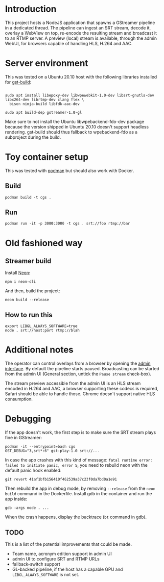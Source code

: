 
# Introduction

This project hosts a NodeJS application that spawns a GStreamer pipeline in a
dedicated thread. The pipeline can ingest an SRT stream, decode it, overlay a
WebView on top, re-encode the resulting stream and broadcast it to an RTMP
server. A preview (local) stream is available, through the admin WebUI, for
browsers capable of handling HLS, H.264 and AAC.

# Server environment

This was tested on a Ubuntu 20.10 host with the following libraries installed
for [gst-build](https://gitlab.freedesktop.org/gstreamer/gst-build):

```shell

sudo apt install libepoxy-dev libwpewebkit-1.0-dev libsrt-gnutls-dev libx264-dev librtmp-dev clang flex \
  bison ninja-build libfdk-aac-dev

sudo apt build-dep gstreamer-1.0-gl
```

Make sure to not install the Ubuntu libwpebackend-fdo-dev package because the
version shipped in Ubuntu 20.10 doesn't support headless rendering. gst-build
should thus fallback to wpebackend-fdo as a subproject during the build.

# Toy container setup

This was tested with [podman](https://podman.io) but should also work with Docker.

## Build

```shell
podman build -t cgs .
```

## Run

```shell
podman run -it -p 3000:3000 -t cgs . srt://foo rtmp://bar
```

# Old fashioned way

## Streamer build

Install [Neon](https://neon-bindings.com):

```shell
npm i neon-cli
```

And then, build the project:

```shell
neon build --release
```

## How to run this

```shell
export LIBGL_ALWAYS_SOFTWARE=true
node . srt://host:port rtmp://blah
```

# Additional notes

The operator can control overlays from a browser by opening the [admin
interface](http://localhost:3000/admin). By default the pipeline starts paused.
Broadcasting can be started from the admin UI (General section, untick the
`Pause stream` check-box).

The stream preview accessible from the admin UI is an HLS stream encoded in
H.264 and AAC, a browser supporting these codecs is required, Safari should be
able to handle those. Chrome doesn't support native HLS consumption.

# Debugging

If the app doesn't work, the first step is to make sure the SRT stream plays
fine in GStreamer:

```shell
podman -it --entrypoint=bash cgs
GST_DEBUG="3,srt*:6" gst-play-1.0 srt://...
```

In case the app crashes with this kind of message: `fatal runtime error: failed
to initiate panic, error 5`, you need to rebuild neon with the default panic
hook enabled:

```shell
git revert 41af1bfb156410f462539a37c23f0da7bd0a1e91
```

Then rebuild the app in debug mode, by removing `--release` from the `neon
build` command in the Dockerfile. Install gdb in the container and run the app
inside:

```shell
gdb -args node . ...
```

When the crash happens, display the backtrace (`bt` command in gdb).

## TODO

This is a list of the potential improvements that could be made.

- Team name, acronym edition support in admin UI
- admin UI to configure SRT and RTMP URLs
- fallback-switch support
- GL-backed pipeline, if the host has a capable GPU and `LIBGL_ALWAYS_SOFTWARE` is not set.

